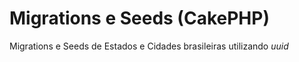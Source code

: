 # Migrations e Seeds (CakePHP)
Migrations e Seeds de Estados e Cidades brasileiras utilizando *uuid*
